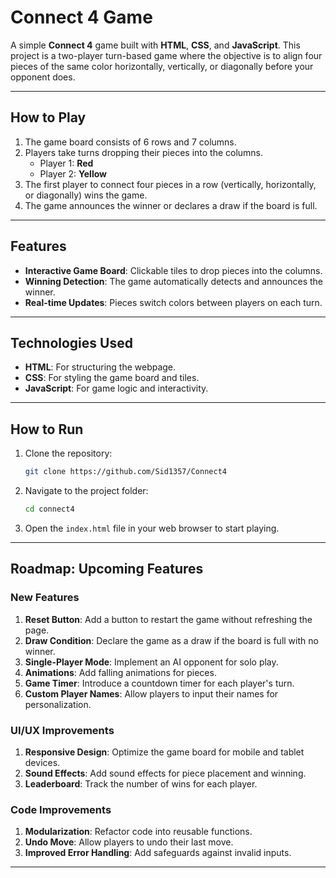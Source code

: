 # **Connect 4 Game**

A simple **Connect 4** game built with **HTML**, **CSS**, and **JavaScript**. This project is a two-player turn-based game where the objective is to align four pieces of the same color horizontally, vertically, or diagonally before your opponent does.

---

## **How to Play**

1. The game board consists of 6 rows and 7 columns.
2. Players take turns dropping their pieces into the columns.
   - Player 1: **Red**
   - Player 2: **Yellow**
3. The first player to connect four pieces in a row (vertically, horizontally, or diagonally) wins the game.
4. The game announces the winner or declares a draw if the board is full.

---

## **Features**

- **Interactive Game Board**: Clickable tiles to drop pieces into the columns.
- **Winning Detection**: The game automatically detects and announces the winner.
- **Real-time Updates**: Pieces switch colors between players on each turn.

---

## **Technologies Used**

- **HTML**: For structuring the webpage.
- **CSS**: For styling the game board and tiles.
- **JavaScript**: For game logic and interactivity.

---

## **How to Run**

1. Clone the repository:
   ```bash
   git clone https://github.com/Sid1357/Connect4
   ```
2. Navigate to the project folder:
   ```bash
   cd connect4
   ```
3. Open the `index.html` file in your web browser to start playing.

---

## **Roadmap: Upcoming Features**

### **New Features**
1. **Reset Button**: Add a button to restart the game without refreshing the page.
2. **Draw Condition**: Declare the game as a draw if the board is full with no winner.
3. **Single-Player Mode**: Implement an AI opponent for solo play.
4. **Animations**: Add falling animations for pieces.
5. **Game Timer**: Introduce a countdown timer for each player's turn.
6. **Custom Player Names**: Allow players to input their names for personalization.

### **UI/UX Improvements**
1. **Responsive Design**: Optimize the game board for mobile and tablet devices.
2. **Sound Effects**: Add sound effects for piece placement and winning.
3. **Leaderboard**: Track the number of wins for each player.

### **Code Improvements**
1. **Modularization**: Refactor code into reusable functions.
2. **Undo Move**: Allow players to undo their last move.
3. **Improved Error Handling**: Add safeguards against invalid inputs.

---
